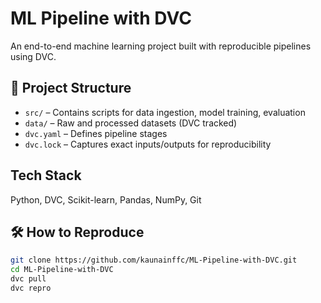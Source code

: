 # ML Pipeline with DVC 

An end-to-end machine learning project built with reproducible pipelines using DVC.

## 📂 Project Structure
- `src/` – Contains scripts for data ingestion, model training, evaluation
- `data/` – Raw and processed datasets (DVC tracked)
- `dvc.yaml` – Defines pipeline stages
- `dvc.lock` – Captures exact inputs/outputs for reproducibility

## Tech Stack
Python, DVC, Scikit-learn, Pandas, NumPy, Git

## 🛠 How to Reproduce
```bash
git clone https://github.com/kaunainffc/ML-Pipeline-with-DVC.git
cd ML-Pipeline-with-DVC
dvc pull
dvc repro
